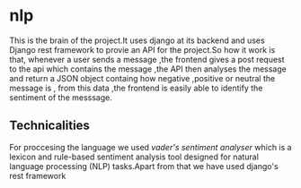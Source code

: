 # nlp
This is the brain of the project.It uses django at its backend and uses Django rest framework to provie an API for the project.So how it work is that, whenever a user sends a message ,the frontend gives a post request to the api which contains the message ,the API then analyses the message and return a JSON object containg how negative ,positive or neutral the message is , from this data ,the frontend is easily able to identify the sentiment of the messsage.
## Technicalities
For proccesing the language we used *vader's sentiment analyser* which is a lexicon and rule-based sentiment analysis tool designed for natural language processing (NLP) tasks.Apart from that we have used django's rest framework
